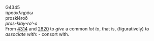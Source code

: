 <body>
  <p>G4345<br>  προσκληρόω  <br> prosklēroō  <br><i>pros-klay-ro‘-o </i><br>From <a href="g4314.htm">4314</a> and <a href="g2820.htm">2820</a>  to <i>give</i> a common <i>lot</i> <i>to</i>, that is, (figuratively) to <i>associate</i> <i>with:</i> - consort with.<br></p>
 </body>